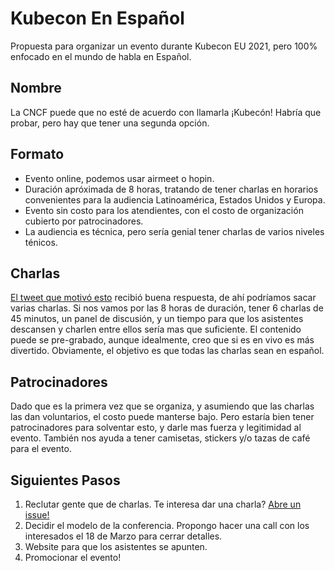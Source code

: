 # Kubecon En Español

Propuesta para organizar un evento durante Kubecon EU 2021, pero 100% enfocado en el mundo de habla en Español. 

## Nombre

La CNCF puede que no esté de acuerdo con llamarla ¡Kubecón! Habría que probar, pero hay que tener una segunda opción.


## Formato

- Evento online, podemos usar airmeet o hopin. 
- Duración apróximada de 8 horas, tratando de tener charlas en horarios convenientes para la audiencia Latinoamérica, Estados Unidos y Europa.
- Evento sin costo para los atendientes, con el costo de organización cubierto por patrocinadores. 
- La audiencia es técnica, pero sería genial tener charlas de varios niveles ténicos. 

## Charlas

[El tweet que motivó esto](https://twitter.com/rberrelleza/status/1367568625134043136) recibió buena respuesta, de ahí podríamos sacar varias charlas. Si nos vamos por las 8 horas de duración, tener 6 charlas de 45 minutos, un panel de discusión, y un tiempo para que los asistentes descansen y charlen entre ellos sería mas que suficiente. El contenido puede se pre-grabado, aunque idealmente, creo que si es en vivo es más divertido. Obviamente, el objetivo es que todas las charlas sean en español.

## Patrocinadores

Dado que es la primera vez que se organiza, y asumiendo que las charlas las dan voluntarios, el costo puede manterse bajo. Pero estaría bien tener patrocinadores para solventar esto, y darle mas fuerza y legitimidad al evento.  También nos ayuda a tener camisetas, stickers y/o tazas de café para el evento.


## Siguientes Pasos

1. Reclutar gente que de charlas. Te interesa dar una charla? [Abre un issue!](https://github.com/rberrelleza/kubecon-en-espanol/issues)
1. Decidir el modelo de la conferencia. Propongo hacer una call con los interesados el 18 de Marzo para cerrar detalles. 
1. Website para que los asistentes se apunten.  
1. Promocionar el evento!
